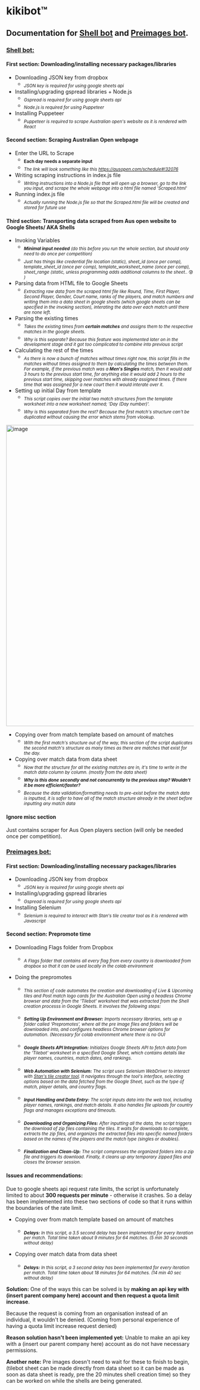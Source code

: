 # kikibot™
## Documentation for [Shell bot](https://github.com/kayleecragg/kikibot?tab=readme-ov-file#shell-bot) and [Preimages bot](https://github.com/kayleecragg/kikibot/blob/main/README.md#preimages-bot). 

### [Shell bot:](https://colab.research.google.com/drive/1aaMA24oRGTzopTKtB7gD3w8dCXhTn3VF#scrollTo=Hy3aPhbppsgn)

#### First section: Downloading/installing necessary packages/libraries
* Downloading JSON key from dropbox
  * <sub> *JSON key is required for using google sheets api* </sub>
* Installing/upgrading gspread libraries + Node.js
  * <sub> *Gspread is required for using google sheets api* </sub>
  * <sub> *Node.js is required for using Puppeteer* </sub>
* Installing Puppeteer
  * <sub> *Puppeteer is required to scrape Australian open's website as it is rendered with React* </sub>

#### Second section: Scraping Australian Open webpage
* Enter the URL to Scrape
  * <sub> **Each day needs a separate input** </sub>
  * <sub> *The link will look something like this https://ausopen.com/schedule#!32076* </sub>
* Writing scraping instructions in index.js file
   * <sub> *Writing instructions into a Node.js file that will open up a browser, go to the link you input, and scrape the whole webpage into a html file named 'Scraped.html'* </sub>
* Running index.js file
   * <sub> *Actually running the Node.js file so that the Scraped.html file will be created and stored for future use* </sub>


#### Third section: Transporting data scraped from Aus open website to Google Sheets/ AKA Shells
* Invoking Variables
  * <sub> ***Minimal input needed** (do this before you run the whole section, but should only need to do once per competition)* </sub>
  * <sub> *Just has things like credential file location (static), sheet_id (once per comp), template_sheet_id (once per comp), template_worksheet_name (once per comp), sheet_range (static, unless programming adds additional columns to the sheet..* :cold_sweat:	*)* </sub>
* Parsing data from HTML file to Google Sheets
  * <sub> *Extracting raw data from the scraped html file like Round, Time, First Player, Second Player, Gender, Court name, ranks of the players, and match numbers and writing them into a data sheet in google sheets (which google sheets can be specified in the invoking section), interating the data over each match until there are none left.* </sub>
* Parsing the existing times
  * <sub> *Takes the existing times from **certain matches** and assigns them to the respective matches in the google sheets.* </sub>
  * <sub> *Why is this separate? Because this feature was implemented later on in the development stage and it got too complicated to combine into previous script* </sub>
* Calculating the rest of the times
  * <sub> *As there is now a bunch of matches without times right now, this script fills in the matches without times assigned to them by calculating the times between them. For example, if the previous match was a **Men's Singles** match, then it would add 3 hours to the previous start time, for anything else it would add 2 hours to the previous start time, skipping over matches with already assigned times. If there time that was assigned for a new court then it would interate over it.* </sub>
* Setting up initial Day from template
  * <sub> *This script copies over the initial two match structures from the template worksheet into a new worksheet named; 'Day (Day number)'.* </sub>
  * <sub> *Why is this separated from the rest? Because the first match's structure can't be duplicated without causing the error which stems from vlookup.* </sub>
<img width="808" alt="image" src="https://github.com/kayleecragg/kikibot/assets/70317319/4b0217f6-9c09-491f-ae73-e0e7e1cbb454">


* Copying over from match template based on amount of matches
  * <sub> *With the first match's structure out of the way, this section of the script duplicates the second match's structure as many times as there are matches that exist for the day.* </sub>
* Copying over match data from data sheet
  * <sub> *Now that the structure for all the existing matches are in, it's time to write in the match data column by column. (mostly from the data sheet)* </sub>
  * <sub> ***Why is this done secondly and not concurrently to the previous step? Wouldn't it be more efficient/faster?*** </sub>
  * <sub> *Because the data validation/formatting needs to pre-exist before the match data is inputted, it is safer to have all of the match structure already in the sheet before inputting any match data* </sub>

#### Ignore misc section
Just contains scraper for Aus Open players section (will only be needed once per competition).

### [Preimages bot:](https://colab.research.google.com/drive/1M2tbZjuFYC1Hk58EXUIWqs9gCeemUnln#scrollTo=m-g0DkAkbQfy)

#### First section: Downloading/installing necessary packages/libraries
* Downloading JSON key from dropbox
  * <sub> *JSON key is required for using google sheets api* </sub>
* Installing/upgrading gspread libraries
  * <sub> *Gspread is required for using google sheets api* </sub>
* Installing Selenium
  * <sub> *Selenium is required to interact with Stan's tile creator tool as it is rendered with Javascript* </sub>

#### Second section: Prepromote time
* Downloading Flags folder from Dropbox
  * <sub> *A Flags folder that contains all every flag from every country is downloaded from dropbox so that it can be used locally in the colab environment* </sub>

* Doing the prepromotes
  * <sub> *This section of code automates the creation and downloading of Live & Upcoming tiles and Post match logo cards for the Australian Open using a headless Chrome browser and data from the 'Tilebot' worksheet that was extracted from the Shell creation processs in Google Sheets. It involves the following steps:* </sub>

  * <sub> ***Setting Up Environment and Browser:** Imports necessary libraries, sets up a folder called ‘Prepromotes’, where all the pre image files and folders will be downloaded into, and configures headless Chrome browser options for automation. (Necessary for colab environment where there is no GUI* </sub>

  * <sub> ***Google Sheets API Integration:** Initializes Google Sheets API to fetch data from the 'Tilebot' worksheet in a specified Google Sheet, which contains details like player names, countries, match dates, and rankings.* </sub>

  * <sub> ***Web Automation with Selenium:** The script uses Selenium WebDriver to interact with [Stan's tile creator tool](https://thelivecms.prod.streamco.cloud/tile-creator/). It navigates through the tool's interface, selecting options based on the data fetched from the Google Sheet, such as the type of match, player details, and country flags.* </sub>

  * <sub> ***Input Handling and Data Entry:** The script inputs data into the web tool, including player names, rankings, and match details. It also handles file uploads for country flags and manages exceptions and timeouts.* </sub>

  * <sub> ***Downloading and Organizing Files:** After inputting all the data, the script triggers the download of zip files containing the tiles. It waits for downloads to complete, extracts the zip files, and organizes the extracted files into specific named folders based on the names of the players and the match type (singles or doubles).* </sub>

  * <sub> ***Finalization and Clean-Up:** The script compresses the organized folders into a zip file and triggers its download. Finally, it cleans up any temporary zipped files and closes the browser session.* </sub>
  
<!-- * <sub> ***[Line by line explanation](https://github.com/kayleecragg/kikibot/tree/main/preimages#readme)*** </sub> -->

#### Issues and recommendations:

Due to google sheets api request rate limits, the script is unfortunately limited to about **300 requests per minute** - otherwise it crashes. 
So a delay has been implemented into these two sections of code so that it runs within the boundaries of the rate limit.

* Copying over from match template based on amount of matches
    * <sub> ***Delays:** In this script, a 3.5 second delay has been implemented for every iteration per match. Total time taken about 9 minutes for 64 matches. (5 min 30 seconds without delay)* </sub>

* Copying over match data from data sheet
    * <sub> ***Delays:** In this script, a 3 second delay has been implemented for every iteration per match. Total time taken about 18 minutes for 64 matches. (14 min 40 sec without delay)* </sub>

**Solution:** One of the ways this can be solved is by **making an api key with (insert parent company here) account and then request a quota limit increase**.

Because the request is coming from an organisation instead of an individual, it wouldn't be denied. (Coming from personal experience of having a quota limit increase request denied)

**Reason solution hasn't been implemented yet:** Unable to make an api key with a (insert our parent company here) account as do not have necessary permissions. 

**Another note:** Pre images doesn't need to wait for these to finish to begin, (tilebot sheet can be made directly from data sheet so it can be made as soon as data sheet is ready, pre the 20 minutes shell creation time) so they can be worked on while the shells are being generated.
